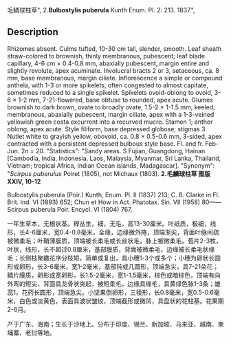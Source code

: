 毛鳞球柱草",
2.**Bulbostylis puberula** Kunth Enum. Pl. 2: 213. 1837.",

## Description
Rhizomes absent. Culms tufted, 10-30 cm tall, slender, smooth. Leaf sheath straw-colored to brownish, thinly membranous, pubescent; leaf blade capillary, 4-6 cm × 0.4-0.8 mm, abaxially pubescent, margin entire and slightly revolute, apex acuminate. Involucral bracts 2 or 3, setaceous, ca. 8 mm, base membranous, margin ciliate. Inflorescence a simple or compound anthela, with 1-3 or more spikelets, often congested to almost capitate, sometimes reduced to a single spikelet. Spikelets ovoid-oblong to ovoid, 3-6 × 1-2 mm, 7-21-flowered, base obtuse to rounded, apex acute. Glumes brownish to dark brown, ovate to broadly ovate, 1.5-2 × 1-1.5 mm, keeled, membranous, abaxially pubescent, margin ciliate, apex with a 1-3-veined yellowish green costa excurrent into a recurved mucro. Stamen 1; anther oblong, apex acute. Style filiform, base depressed globose; stigmas 3. Nutlet white to grayish yellow, obovoid, ca. 0.8 × 0.5-0.6 mm, 3-sided, apex contracted with a persistent depressed bulbous style base. Fl. and fr. Feb-Jun. 2*n* = 20.
  "Statistics": "Sandy areas. S Fujian, Guangdong, Hainan [Cambodia, India, Indonesia, Laos, Malaysia, Myanmar, Sri Lanka, Thailand, Vietnam; tropical Africa, Indian Ocean islands, Madagascar].
  "Synonym": "*Scirpus puberulus* Poiret (1805), not Michaux (1803).
**2.毛麟球柱草 图版XXIV, 10-12**

Bulbostylis puberula (Poir.) Kunth, Enum. Pl. II (1837) 213; C. B. Clarke in Fl. Brit. Ind. VI (1893) 652; Chun et How in Act. Phatotax. Sin. VII (1958) 80——Scirpus puberula Poir. Encycl. VI (1804) 767.

一年生草本，无根状茎。稈丛生，细，无毛，高13-30厘米。叶纸质，极细，线形，长4-6厘米，宽0.4-0.8毫米，全缘，边缘微外捲，顶端渐尖，背面叶脉间疏被微柔毛；叶鞘薄膜质，顶端被长柔毛或长丝状毛，脉上被微柔毛。苞片2-3枚，叶状，线形，长不超过0.8厘米，基部膜质，背面被微柔毛，边缘被长柔毛状缘毛；长侧枝聚繖花序分枝短，简单或复出，具小穗1-3个或多个；小穗为卵状长圆形或卵形，长3-6毫米，宽1-2毫米，基部钝或几圆形，顶端急尖，具7-21朵花；鳞片膜质，卵形或宽卵形，长1.5-2毫米，宽1-1.5毫米，棕色或暗棕色，顶端有向外弯的短尖，背面具龙骨状突起，被短柔毛，边缘具缘毛，具黄绿色脉1-3条；雄蕊1，花药长圆形，顶端急尖。小坚果倒卵形，三稜形，长0.8毫米，宽0.5-0.6毫米，白色或淡黄色，表面具波状皱纹，顶端截形或微凹，具盘状的花柱基。花果期2-6月。

产于广东、海南；生长于沙地上。分布于印度、锡兰、新加坡、马来亚、越南、柬埔寨、老挝等地。
